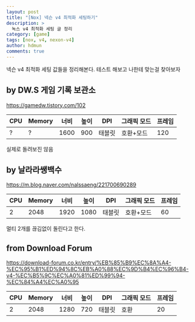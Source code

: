 ```yaml
---
layout: post
title: "[Nox] 넥슨 v4 최적화 세팅하기"
description: >
  녹스 v4 최적화 세팅 글 정리
category: [game]
tags: [nox, v4, nexon-v4]
author: hdmun
comments: true
---
```


넥슨 v4 최적화 세팅 값들을 정리해본다. 테스트 해보고 나한테 맞는걸 찾아보자

## by DW.S 게임 기록 보관소

https://gamedw.tistory.com/102


CPU | Memory | 너비 | 높이 | DPI | 그래픽 모드 | 프레임
--- | --- | --- | --- | --- | --- | ---
? | ? | 1600 | 900 | 태블릿 | 호환+모드 | 120

실제로 돌려보진 않음


## by 날라라쌩백수

https://m.blog.naver.com/nalssaeng/221700690289


CPU | Memory | 너비 | 높이 | DPI | 그래픽 모드 | 프레임
--- | --- | --- | --- | --- | --- | ---
2 | 2048 | 1920 | 1080 | 태블릿 | 호환+모드 | 60

멀티 2개를 끊김없이 돌린다고 한다.


## from Download Forum

https://download-forum.co.kr/entry/%EB%85%B9%EC%8A%A4-%EC%95%B1%ED%94%8C%EB%A0%88%EC%9D%B4%EC%96%B4-v4-%EC%B5%9C%EC%A0%81%ED%99%94-%EC%84%A4%EC%A0%95


CPU | Memory | 너비 | 높이 | DPI | 그래픽 모드 | 프레임
--- | --- | --- | --- | --- | --- | ---
2 | 2048 | 1280 | 720 | 태블릿 | 호환 | 20
